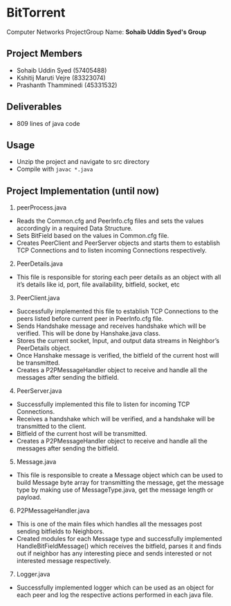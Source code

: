 # BitTorrent

Computer Networks ProjectGroup Name: **Sohaib Uddin Syed's Group**

## Project Members 
-	Sohaib Uddin Syed (57405488)
-	Kshitij Maruti Vejre (83323074)
-	Prashanth Thamminedi (45331532)

## Deliverables
- 809 lines of java code

## Usage
- Unzip the project and navigate to src directory
- Compile with ```javac *.java```
  
## Project Implementation (until now)
1.	peerProcess.java
-	Reads the Common.cfg and PeerInfo.cfg files and sets the values accordingly in a required Data Structure.
-	Sets BitField based on the values in Common.cfg file.
-	Creates PeerClient and PeerServer objects and starts them to establish TCP Connections and to listen incoming Connections respectively.

2.	PeerDetails.java
-	This file is responsible for storing each peer details as an object with all it’s details like id, port, file availability, bitfield, socket, etc

3.	PeerClient.java
-	Successfully implemented this file to establish TCP Connections to the peers listed before current peer in PeerInfo.cfg file.
-	Sends Handshake message and receives handshake which will be verified. This will be done by Hanshake.java class.
-	Stores the current socket, Input, and output data streams in Neighbor’s PeerDetails object.
-	Once Hanshake message is verified, the bitfield of the current host will be transmitted.
-	Creates a P2PMessageHandler object to receive and handle all the messages after sending the bitfield.

4.	PeerServer.java
-	Successfully implemented this file to listen for incoming TCP Connections.
-	Receives a handshake which will be verified, and a handshake will be transmitted to the client.
-	Bitfield of the current host will be transmitted.
-	Creates a P2PMessageHandler object to receive and handle all the messages after sending the bitfield.




5.	Message.java
-	This file is responsible to create a Message object which can be used to build Message byte array for transmitting the message, get the message type by making use of MessageType.java, get the message length or payload.

6.	P2PMessageHandler.java
-	This is one of the main files which handles all the messages post sending bitfields to Neighbors.
-	Created modules for each Message type and successfully implemented HandleBitFieldMessage() which receives the bitfield, parses it and finds out if neighbor has any interesting piece and sends interested or not interested message respectively.

7.	Logger.java
-	Successfully implemented logger which can be used as an object for each peer and log the respective actions performed in each java file.

